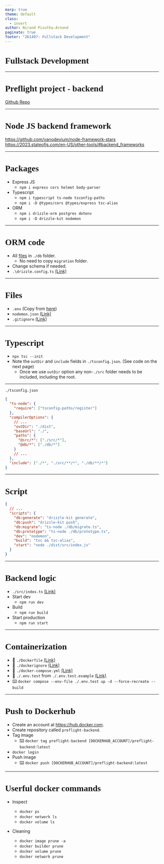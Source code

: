```yaml
---
marp: true
theme: default
class:
  - invert
author: Nirand Pisutha-Arnond
paginate: true
footer: "261497: Fullstack Development"
---
```


<style>
@import url('https://fonts.googleapis.com/css2?family=Prompt:ital,wght@0,100;0,300;0,400;0,700;1,100;1,300;1,400;1,700&display=swap');

    :root {
    font-family: Prompt;
    --hl-color: #D57E7E;
}
h1 {
  font-family: Prompt
}
</style>

# Fullstack Development

---

# Preflight project - backend

[Github Repo](https://github.com/fullstack-67/pf-backend)

---

# Node JS backend framework

https://github.com/vanodevium/node-framework-stars
https://2023.stateofjs.com/en-US/other-tools/#backend_frameworks

---

# Packages

- Express JS
  - `npm i express cors helmet body-parser`
- Typescript
  - `npm i typescript ts-node tsconfig-paths`
  - `npm i -D @types/cors @types/express tsc-alias`
- ORM
  - `npm i drizzle-orm postgres dotenv`
  - `npm i -D drizzle-kit nodemon`

---

# ORM code

- All [files](https://github.com/fullstack-67/pf-backend/tree/main/db) in `./db` folder.
  - No need to copy `migration` folder.
- Change schema if needed.
- `.\drizzle.config.ts` [(Link)](https://github.com/fullstack-67/pf-backend/blob/main/drizzle.config.ts)

---

# Files

- `.env` (Copy from [here](https://github.com/fullstack-67/pf-backend/blob/main/.env.example))
- `nodemon.json` [(Link)](https://github.com/fullstack-67/pf-backend/blob/main/nodemon.json)
- `.gitignore` [(Link)](https://github.com/fullstack-67/pf-backend/blob/main/.gitignore)

---

# Typescript

- `npx tsc --init`
- Note the `outDir` and `include` fields in `./tsconfig.json`. (See code on the next page)
  - Once we use `outDir` option any non-`./src` folder needs to be included, including the root.

---

`./tsconfig.json`

```json
{
  "ts-node": {
    "require": ["tsconfig-paths/register"]
  },
  "compilerOptions": {
    // ...
    "outDir": "./dist",
    "baseUrl": "./",
    "paths": {
      "@src/*": ["./src/*"],
      "@db/*": ["./db/*"]
    }
    // ...
  },
  "include": ["./*", "./src/**/*", "./db/**/*"]
}
```

---

# Script

```json
{
  // ...
  "scripts": {
    "db:generate": "drizzle-kit generate",
    "db:push": "drizzle-kit push",
    "db:migrate": "ts-node ./db/migrate.ts",
    "db:prototype": "ts-node ./db/prototype.ts",
    "dev": "nodemon",
    "build": "tsc && tsc-alias",
    "start": "node ./dist/src/index.js"
  }
}
```

---

# Backend logic

- `./src/index.ts` [(Link)](https://github.com/fullstack-67/pf-backend/blob/main/src/index.ts)
- Start dev
  - `npm run dev`
- Build
  - `npm run build`
- Start production
  - `npm run start`

---

# Containerization

- 💾 `./Dockerfile` [(Link)](https://github.com/fullstack-67/pf-backend/blob/main/Dockerfile)
- 💾 `./dockerignore` [(Link)](https://github.com/fullstack-67/pf-backend/blob/main/.dockerignore)
- 💾 `./docker-compose.yml` [(Link)](https://github.com/fullstack-67/pf-backend/blob/main/docker-compose.yml)
- 💾 `./.env.test` from `./.env.test.example` [(Link)](https://github.com/fullstack-67/pf-backend/blob/main/.env.test.example)
- ⌨️ `docker compose --env-file ./.env.test up -d --force-recreate --build`

---

# Push to Dockerhub

- Create an account at https://hub.docker.com.
- Create repository called `preflight-backend`.
- Tag image
  - ⌨️ `docker tag preflight-backend [DOCKERHUB_ACCOUNT]/preflight-backend:latest`
- `docker login`
- Push image
  - ⌨️ `docker push [DOCKERHUB_ACCOUNT]/preflight-backend:latest`

---

# Userful docker commands

- Inspect

  - `docker ps`
  - `docker network ls`
  - `docker volume ls`

- Cleaning
  - `docker image prune -a`
  - `docker builder prune`
  - `docker volume prune`
  - `docker network prune`
